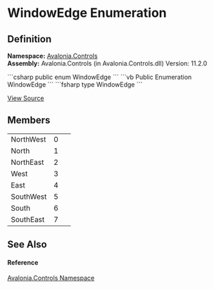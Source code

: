 # WindowEdge Enumeration




## Definition
**Namespace:** <a href="N_Avalonia_Controls">Avalonia.Controls</a>  
**Assembly:** Avalonia.Controls (in Avalonia.Controls.dll) Version: 11.2.0

<Tabs groupId="api-code-preview">
<TabItem value="csharp" label="C#">
```csharp
public enum WindowEdge
```
</TabItem>
<TabItem value="vb" label="VB">
```vb
Public Enumeration WindowEdge
```
</TabItem>
<TabItem value="fsharp" label="F#">
```fsharp
type WindowEdge
```
</TabItem>
</Tabs>



<a href="https://github.com/AvaloniaUI/Avalonia/tree/master/src/Avalonia.Controls/WindowEdge.cs" title="View the source code">View Source</a>



## Members
<table>
<tr>
<td>NorthWest</td>
<td>0</td>
<td> </td>
</tr>
<tr>
<td>North</td>
<td>1</td>
<td> </td>
</tr>
<tr>
<td>NorthEast</td>
<td>2</td>
<td> </td>
</tr>
<tr>
<td>West</td>
<td>3</td>
<td> </td>
</tr>
<tr>
<td>East</td>
<td>4</td>
<td> </td>
</tr>
<tr>
<td>SouthWest</td>
<td>5</td>
<td> </td>
</tr>
<tr>
<td>South</td>
<td>6</td>
<td> </td>
</tr>
<tr>
<td>SouthEast</td>
<td>7</td>
<td> </td>
</tr>
</table>

## See Also


#### Reference
<a href="N_Avalonia_Controls">Avalonia.Controls Namespace</a>  
